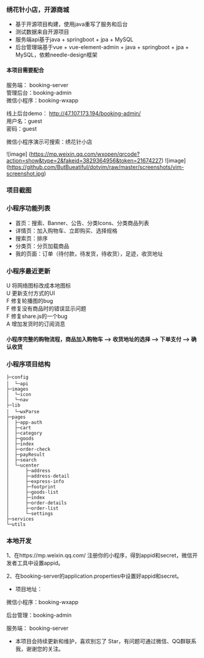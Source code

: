 ### 绣花针小店，开源商城

+ 基于开源项目构建，使用java重写了服务和后台
+ 测试数据来自开源项目
+ 服务端api基于java + springboot + jpa + MySQL
+ 后台管理端基于vue + vue-element-admin + java + springboot + jpa + MySQL，依赖needle-design框架

#### 本项目需要配合  
服务端： booking-server <br />
管理后台：booking-admin <br />
微信小程序：booking-wxapp <br/>

线上后台demo： http://47.107.173.194/booking-admin/ <br />
用户名：guest  
密码：guest  

微信小程序演示可搜索：绣花针小店

![image] (https://mp.weixin.qq.com/wxopen/qrcode?action=show&type=2&fakeid=3829364956&token=21674227)
![image] (https://github.com/ButBueatiful/dotvim/raw/master/screenshots/vim-screenshot.jpg)

### 项目截图

### 小程序功能列表
+ 首页：搜索、Banner、公告、分类Icons、分类商品列表
+ 详情页：加入购物车、立即购买、选择规格
+ 搜索页：排序
+ 分类页：分页加载商品
+ 我的页面：订单（待付款，待发货，待收货），足迹，收货地址

### 小程序最近更新 
U 将网络图标改成本地图标  
U 更新支付方式的UI  
F 修复轮播图的bug  
F 修复没有商品时的错误显示问题  
F 修复share.js的一个bug  
A 增加发货时的订阅消息  

#### 小程序完整的购物流程，商品加入购物车 --> 收货地址的选择 --> 下单支付 --> 确认收货

### 小程序项目结构
```
├─config     
│  └─api　
├─images    
│  └─icon
│  └─nav
├─lib
│  └─wxParse　　　
├─pages
│  ├─app-auth
│  ├─cart
│  ├─category
│  ├─goods
│  ├─index
│  ├─order-check
│  ├─payResult
│  ├─search
│  └─ucenter
│      ├─address
│      ├─address-detail
│      ├─express-info
│      ├─footprint
│      ├─goods-list
│      ├─index
│      ├─order-details
│      ├─order-list
│      └─settings
├─services
└─utils
```
### 本地开发

1、在https://mp.weixin.qq.com/ 注册你的小程序，得到appid和secret，微信开发者工具中设置appid。<br />

2、在booking-server的application.properties中设置好appid和secret。<br />

- 项目地址：<br />

微信小程序：booking-wxapp <br/>

后台管理：booking-admin <br/>

服务端： booking-server <br/>

- 本项目会持续更新和维护，喜欢别忘了 Star，有问题可通过微信、QQ群联系我，谢谢您的关注。



